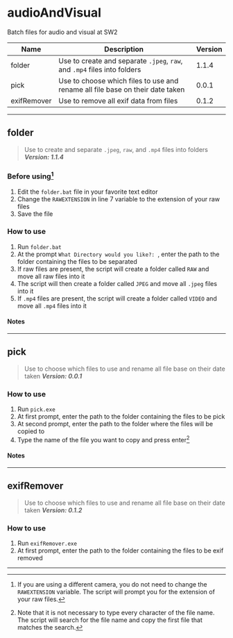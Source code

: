 # audioAndVisual

Batch files for audio and visual at SW2

| Name        | Description                                                                   | Version |
| ----------- | ----------------------------------------------------------------------------- | ------- |
| folder      | Use to create and separate `.jpeg`, `raw`, and `.mp4` files into folders      | 1.1.4   |
| pick        | Use to choose which files to use and rename all file base on their date taken | 0.0.1   |
| exifRemover | Use to remove all exif data from files                                        | 0.1.2   |

---

## folder

> Use to create and separate `.jpeg`, `raw`, and `.mp4` files into folders **_Version: 1.1.4_**

### Before using[^1]

1. Edit the `folder.bat` file in your favorite text editor
2. Change the `RAWEXTENSION` in line 7 variable to the extension of your raw files
3. Save the file

### How to use

1. Run `folder.bat`
2. At the prompt `What Directory would you like?: `, enter the path to the folder containing the files to be separated
3. If raw files are present, the script will create a folder called `RAW` and move all raw files into it
4. The script will then create a folder called `JPEG` and move all `.jpeg` files into it
5. If `.mp4` files are present, the script will create a folder called `VIDEO` and move all `.mp4` files into it

#### Notes

[^1]: If you are using a different camera, you do not need to change the `RAWEXTENSION` variable. The script will prompt you for the extension of your raw files.

---

## pick

> Use to choose which files to use and rename all file base on their date taken **_Version: 0.0.1_**

### How to use

1. Run `pick.exe`
2. At first prompt, enter the path to the folder containing the files to be pick
3. At second prompt, enter the path to the folder where the files will be copied to
4. Type the name of the file you want to copy and press enter[^2]

#### Notes

[^2]: Note that it is not necessary to type every character of the file name. The script will search for the file name and copy the first file that matches the search.

---

## exifRemover

> Use to choose which files to use and rename all file base on their date taken **_Version: 0.1.2_**

### How to use

1. Run `exifRemover.exe`
2. At first prompt, enter the path to the folder containing the files to be exif removed

---
